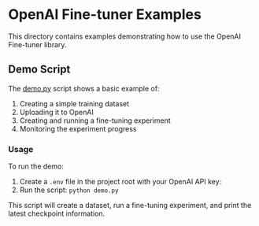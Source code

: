 # OpenAI Fine-tuner Examples

This directory contains examples demonstrating how to use the OpenAI Fine-tuner library.

## Demo Script

The [demo.py](demo.py) script shows a basic example of:

1. Creating a simple training dataset
2. Uploading it to OpenAI
3. Creating and running a fine-tuning experiment
4. Monitoring the experiment progress

### Usage

To run the demo:

1. Create a `.env` file in the project root with your OpenAI API key:
2. Run the script: `python demo.py`

This script will create a dataset, run a fine-tuning experiment, and print the latest checkpoint information.

